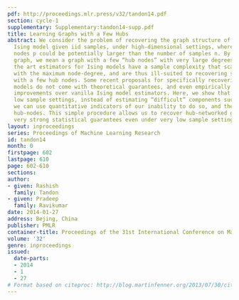 ```yaml
---
pdf: http://proceedings.mlr.press/v32/tandon14.pdf
section: cycle-1
supplementary: Supplementary:tandon14-supp.pdf
title: Learning Graphs with a Few Hubs
abstract: We consider the problem of recovering the graph structure of a “hub-networked”
  Ising model given iid samples, under high-dimensional settings, where number of
  nodes p could be potentially larger than the number of samples n. By a “hub-networked”
  graph, we mean a graph with a few “hub nodes” with very large degrees. State of
  the art estimators for Ising models have a sample complexity that scales polynomially
  with the maximum node-degree, and are thus ill-suited to recovering such graphs
  with a few hub nodes. Some recent proposals for specifically recovering hub graphical
  models do not come with theoretical guarantees, and even empirically provide limited
  improvements over vanilla Ising model estimators. Here, we show that under such
  low sample settings, instead of estimating “difficult” components such as hub-neighborhoods,
  we can use quantitative indicators of our inability to do so, and thereby identify
  hub-nodes. This simple procedure allows us to recover hub-networked graphs with
  very strong statistical guarantees even under very low sample settings.
layout: inproceedings
series: Proceedings of Machine Learning Research
id: tandon14
month: 0
firstpage: 602
lastpage: 610
page: 602-610
sections: 
author:
- given: Rashish
  family: Tandon
- given: Pradeep
  family: Ravikumar
date: 2014-01-27
address: Bejing, China
publisher: PMLR
container-title: Proceedings of the 31st International Conference on Machine Learning
volume: '32'
genre: inproceedings
issued:
  date-parts:
  - 2014
  - 1
  - 27
# Format based on citeproc: http://blog.martinfenner.org/2013/07/30/citeproc-yaml-for-bibliographies/
---
```

